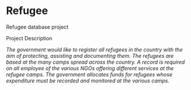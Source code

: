 # Refugee
Refugee database project

Project Description

*The government would like to register all refugees in the country with the aim of 
protecting, assisting and documenting them. The refugees are based at the many camps 
spread across the country. A record is required on all employee of the various NGOs 
offering different services at the refugee camps. The government allocates funds for 
refugees whose expenditure must be recorded and monitored at the various camps.*
